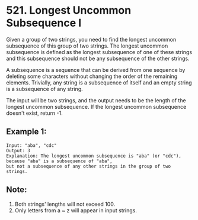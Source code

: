 # 521. Longest Uncommon Subsequence I

Given a group of two strings, you need to find the longest uncommon subsequence of this group of two strings. The longest uncommon subsequence is defined as the longest subsequence of one of these strings and this subsequence should not be any subsequence of the other strings.

A subsequence is a sequence that can be derived from one sequence by deleting some characters without changing the order of the remaining elements. Trivially, any string is a subsequence of itself and an empty string is a subsequence of any string.

The input will be two strings, and the output needs to be the length of the longest uncommon subsequence. If the longest uncommon subsequence doesn't exist, return -1.

## Example 1:

```
Input: "aba", "cdc"
Output: 3
Explanation: The longest uncommon subsequence is "aba" (or "cdc"), 
because "aba" is a subsequence of "aba", 
but not a subsequence of any other strings in the group of two strings. 
```

## Note:

1. Both strings' lengths will not exceed 100.
2. Only letters from a ~ z will appear in input strings.